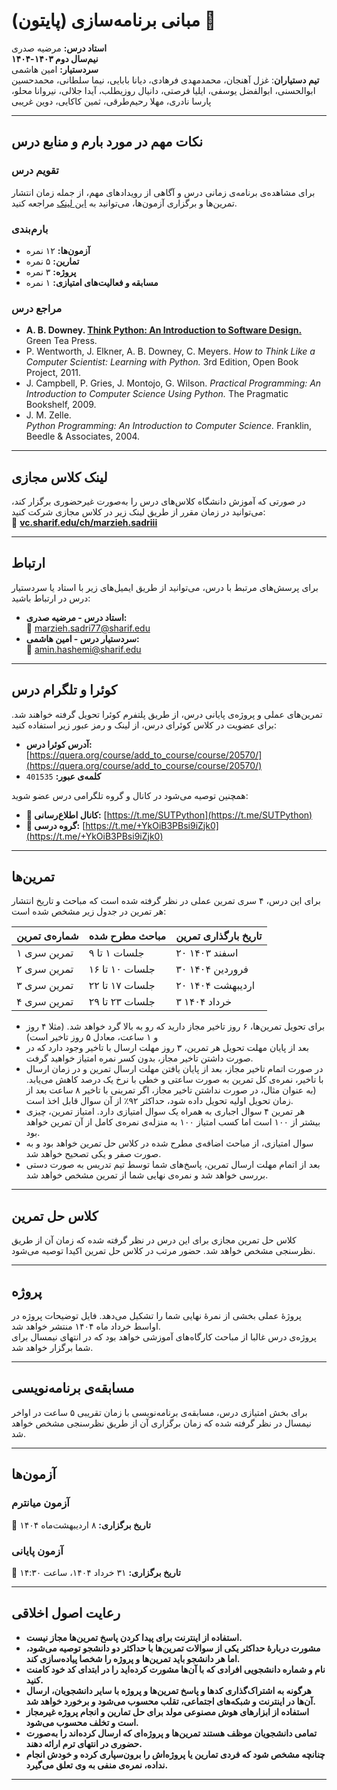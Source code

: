 # مبانی برنامه‌سازی‌ (پایتون) 🐍

**استاد درس:** مرضیه صدری  
**نیم‌سال دوم ۱۴۰۳-۱۴۰۴**  
**سردستیار:** امین هاشمی  
**تیم دستیاران**: غزل آهنجان، محمدمهدی فرهادی، دیانا بابایی، نیما سلطانی، محمدحسین ابوالحسنی، ابوالفضل یوسفی، ایلیا فرصتی، دانیال روزیطلب، آیدا جلالی، نیروانا محلو، پارسا نادری، مهلا رحیم‌طرقی، ثمین کاکایی، دوین غریبی

---

## نکات مهم در مورد بارم و منابع درس

### تقویم درس  
برای مشاهده‌ی برنامه‌ی زمانی درس و آگاهی از رویدادهای مهم، از جمله زمان انتشار تمرین‌ها و برگزاری آزمون‌ها، می‌توانید به [این لینک](https://docs.google.com/spreadsheets/d/1aF0nWpKDbymYoTfNhcps37GYJFGoEtssV3irKo2F5GE/edit?usp=sharing) مراجعه کنید.

### بارم‌بندی  
- **آزمون‌ها:** ۱۲ نمره  
- **تمارین:** ۵ نمره  
- **پروژه:** ۳ نمره  
- **مسابقه و فعالیت‌های امتیازی:** ۱ نمره  

### مراجع درس  
- **A. B. Downey. [Think Python: An Introduction to Software Design.](https://allendowney.github.io/ThinkPython/)** Green Tea Press.  
- P. Wentworth, J. Elkner, A. B. Downey, C. Meyers.
  *How to Think Like a Computer Scientist: Learning with Python.* 3rd Edition, Open Book Project, 2011.  
- J. Campbell, P. Gries, J. Montojo, G. Wilson.
  *Practical Programming: An Introduction to Computer Science Using Python.* The Pragmatic Bookshelf, 2009.  
- J. M. Zelle.  
  *Python Programming: An Introduction to Computer Science.* Franklin, Beedle & Associates, 2004.  


---

## لینک کلاس مجازی  
در صورتی که آموزش دانشگاه کلاس‌های درس را به‌صورت غیرحضوری برگزار کند، می‌توانید در زمان مقرر از طریق لینک زیر در کلاس مجازی شرکت کنید:  
🔗 **[vc.sharif.edu/ch/marzieh.sadriii](https://vc.sharif.edu/ch/marzieh.sadriii)**  

---

## ارتباط  
برای پرسش‌های مرتبط با درس، می‌توانید از طریق ایمیل‌های زیر با استاد یا سردستیار درس در ارتباط باشید:

- **استاد درس - مرضیه صدری:**  
  📧 [marzieh.sadri77@sharif.edu](mailto:marzieh.sadri77@sharif.edu?subject=FPP14032::)  
- **سردستیار درس - امین هاشمی:**  
  📧 [amin.hashemi@sharif.edu](mailto:amin.hashemi@sharif.edu?subject=FPP14032::)  

---

## کوئرا و تلگرام درس  
تمرین‌های عملی و پروژه‌ی پایانی درس، از طریق پلتفرم کوئرا تحویل گرفته‌ خواهند شد. برای عضویت در کلاس کوئرای درس، از لینک و رمز عبور زیر استفاده کنید:  

- **آدرس کوئرا درس:** [https://quera.org/course/add_to_course/course/20570/](https://quera.org/course/add_to_course/course/20570/)  
- **کلمه‌ی عبور:** `401535`  

همچنین توصیه می‌شود در کانال و گروه تلگرامی درس عضو شوید:  

- **📢 کانال اطلاع‌رسانی:** [https://t.me/SUTPython](https://t.me/SUTPython)  
- **💬 گروه درسی:** [https://t.me/+YkOiB3PBsi9iZjk0](https://t.me/+YkOiB3PBsi9iZjk0)  

---

## تمرین‌ها  
برای این درس، ۴ سری تمرین عملی در نظر گرفته شده است که مباحث و تاریخ انتشار هر تمرین در جدول زیر مشخص شده است:

| شماره‌ی تمرین | مباحث مطرح شده | تاریخ بارگذاری تمرین |
|--------------|--------------|---------------------|
| تمرین‌ سری ۱ | جلسات ۱ تا ۹ | ۲۰ اسفند ۱۴۰۳ |
| تمرین‌ سری ۲ | جلسات ۱۰ تا ۱۶ | ۳۰ فروردین ۱۴۰۴ |
| تمرین‌ سری ۳ | جلسات ۱۷ تا ۲۲ | ۲۰ اردیبهشت ۱۴۰۴ |
| تمرین‌ سری ۴ | جلسات ۲۳ تا ۲۹ | ۳ خرداد ۱۴۰۴ |


- برای تحویل تمرین‌ها، ۶ روز تاخیر مجاز دارید که رو به بالا گرد خواهد شد. (مثلا ۴ روز و ۱ ساعت، معادل ۵ روز تاخیر است)
- بعد از پایان مهلت تحویل هر تمرین، ۳ روز مهلت ارسال با تاخیر وجود دارد که در صورت داشتن تاخیر مجاز، بدون کسر نمره امتیاز خواهید گرفت.
- در صورت اتمام تاخیر مجاز، بعد از پایان یافتن مهلت ارسال تمرین و در زمان ارسال با تاخیر، نمره‌ی کل تمرین به صورت ساعتی و خطی با نرخ یک درصد کاهش می‌یابد. (به عنوان مثال، در صورت نداشتن تاخیر مجاز، اگر تمرینی با تاخیر ۸ ساعت بعد از زمان تحویل اولیه تحویل داده شود، حداکثر ۹۲٪ از آن سوال قابل اخذ است.
- هر تمرین ۴ سوال اجباری به همراه یک سوال امتیازی دارد. امتیاز تمرین، چیزی بیشتر از ۱۰۰ است اما کسب امتیاز ۱۰۰ به منزله‌ی نمره‌ی کامل از آن تمرین خواهد بود.
- سوال امتیازی، از مباحث اضافه‌ی مطرح شده در کلاس حل تمرین خواهد بود و به صورت صفر و یکی تصحیح خواهد شد.
- بعد از اتمام مهلت ارسال تمرین، پاسخ‌های شما توسط تیم تدریس به صورت دستی بررسی خواهد شد و نمره‌ی نهایی شما از تمرین مشخص خواهد شد.
---

## کلاس حل تمرین  
کلاس حل تمرین مجازی برای این درس در نظر گرفته شده که زمان آن از طریق نظرسنجی مشخص خواهد شد. حضور مرتب در کلاس حل تمرین اکیدا توصیه می‌شود.

---

## پروژه  
پروژهٔ عملی بخشی از نمرهٔ نهایی شما را تشکیل می‌دهد. فایل توضیحات پروژه در اواسط خرداد ماه ۱۴۰۴ منتشر خواهد شد.  
پروژه‌ی درس غالبا از مباحث کارگاه‌های آموزشی خواهد بود که در انتهای نیمسال برای شما برگزار خواهد شد.

---

## مسابقه‌ی برنامه‌نویسی  
برای بخش امتیازی درس، مسابقه‌ی برنامه‌نویسی با زمان تقریبی ۵ ساعت در اواخر نیمسال در نظر گرفته شده که زمان برگزاری آن از طریق نظرسنجی مشخص خواهد شد.

---

## آزمون‌ها  
### آزمون میانترم  
📅 **تاریخ برگزاری:** ۸ اردیبهشت‌ماه ۱۴۰۴  

### آزمون پایانی  
📅 **تاریخ برگزاری:** ۳۱ خرداد ۱۴۰۴، ساعت ۱۴:۳۰  

---

## رعایت اصول اخلاقی  
- **استفاده از اینترنت برای پیدا کردن پاسخ تمرین‌ها مجاز نیست.**  
- **مشورت دربارهٔ حداکثر یکی از سوالات تمرین‌ها با حداکثر دو دانشجو توصیه می‌شود، اما هر دانشجو باید تمرین‌ها و پروژه را شخصا پیاده‌سازی کند.**  
- **نام و شماره دانشجویی افرادی که با آن‌ها مشورت کرده‌اید را در ابتدای کد خود کامنت کنید.**  
- **هرگونه به اشتراک‌گذاری کد‌ها و پاسخ تمرین‌ها و پروژه با سایر دانشجویان، ارسال آن‌ها در اینترنت و شبکه‌های اجتماعی، تقلب محسوب می‌شود و برخورد خواهد شد.**  
- **استفاده از ابزارهای هوش مصنوعی مولد برای حل تمارین و انجام پروژه غیرمجاز است و تخلف محسوب می‌شود.**  
- **تمامی دانشجویان موظف هستند تمرین‌ها و پروژه‌ای که ارسال کرده‌‌اند را به‌صورت حضوری در انتهای ترم ارائه دهند.**  
- **چنانچه مشخص شود که فردی تمارین یا پروژه‌اش را برون‌سپاری کرده و خودش انجام نداده، نمره‌ی منفی به وی تعلق می‌گیرد.**  

---

